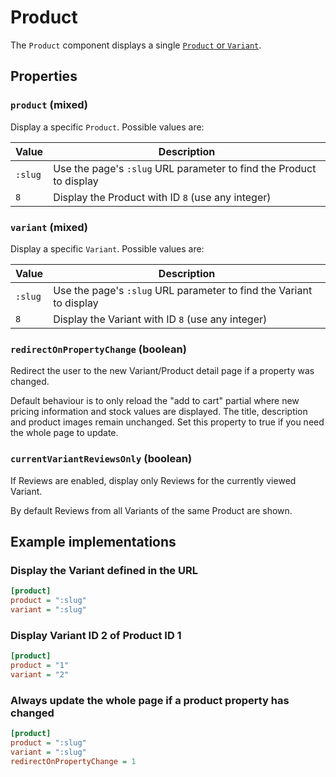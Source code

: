 # Product

The `Product` component displays a single [`Product` or `Variant`](../digging-deeper/products.md).

## Properties

### `product` (mixed)

Display a specific `Product`. Possible values are:

| Value | Description |
| ----- | ----------- |
| `:slug` | Use the page's `:slug` URL parameter to find the Product to display |
| `8` | Display the Product with ID `8` (use any integer) |

### `variant` (mixed)

Display a specific `Variant`. Possible values are:

| Value | Description |
| ----- | ----------- |
| `:slug` | Use the page's `:slug` URL parameter to find the Variant to display |
| `8` | Display the Variant with ID `8` (use any integer) |

### `redirectOnPropertyChange` (boolean)

Redirect the user to the new Variant/Product detail page if a property was changed.

Default behaviour is to only reload the "add to cart" partial where new pricing
information and stock values are displayed. The title, description and product images
remain unchanged. Set this property to true if you need the whole page to update.

### `currentVariantReviewsOnly` (boolean)

If Reviews are enabled, display only Reviews for the currently viewed Variant.

By default Reviews from all Variants of the same Product are shown.

## Example implementations

### Display the Variant defined in the URL

```ini
[product]
product = ":slug"
variant = ":slug"
```

### Display Variant ID 2 of Product ID 1 

```ini
[product]
product = "1"
variant = "2"
```

### Always update the whole page if a product property has changed

```ini
[product]
product = ":slug"
variant = ":slug"
redirectOnPropertyChange = 1
```